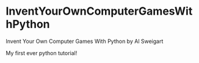 # InventYourOwnComputerGamesWithPython
Invent Your Own Computer Games With Python by Al Sweigart

My first ever python tutorial!
